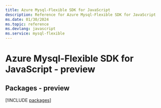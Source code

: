 ```yaml
---
title: Azure Mysql-Flexible SDK for JavaScript
description: Reference for Azure Mysql-Flexible SDK for JavaScript
ms.date: 01/30/2024
ms.topic: reference
ms.devlang: javascript
ms.service: mysql-flexible
---
```

# Azure Mysql-Flexible SDK for JavaScript - preview
## Packages - preview
[!INCLUDE [packages](mysql-flexible-index.md)]